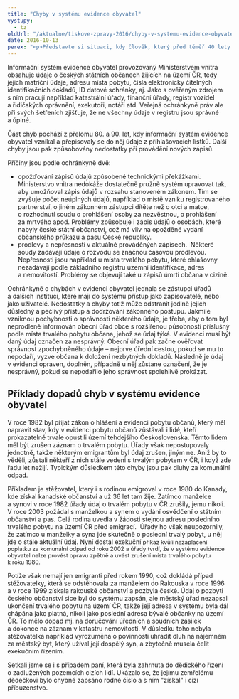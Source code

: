 ```yaml
---
title: "Chyby v systému evidence obyvatel"
vystupy:
  - tz
oldUrl: "/aktualne/tiskove-zpravy-2016/chyby-v-systemu-evidence-obyvatel"
date: 2016-10-13
perex: "<p>Představte si situaci, kdy člověk, který před téměř 40 lety emigroval z České republiky a nežije zde, dostane exekuční příkaz kvůli údajnému dluhu za svoz komunálního odpadu v místě, kde žil před emigrací. I takhle mohou vypadat důsledky chyb v informačním systému evidence obyvatel.</p>"
---
```


<!-- imported from the old website -->

<p>Informační systém evidence obyvatel provozovaný Ministerstvem vnitra obsahuje údaje o českých státních občanech žijících na území ČR, tedy jejich matriční údaje, adresu místa pobytu, čísla elektronicky čitelných identifikačních dokladů, ID datové schránky, aj. Jako s ověřeným zdrojem s ním pracují například katastrální úřady, finanční úřady, registr vozidel a řidičských oprávnění, exekutoři, notáři atd. Veřejná ochránkyně práv ale při svých šetřeních zjišťuje, že ne všechny údaje v registru jsou správné a úplné. </p> <p>Část chyb pochází z přelomu 80. a 90. let, kdy informační systém evidence obyvatel vznikal a přepisovaly se do něj údaje z přihlašovacích lístků. Další chyby jsou pak způsobovány nedostatky při provádění nových zápisů. </p> <p>Příčiny jsou podle ochránkyně dvě:</p><ul><li>opožďování zápisů údajů způsobené technickými překážkami. Ministerstvo vnitra nedokáže dostatečně pružně systém upravovat tak, aby umožňoval zápis údajů v rozsahu stanoveném zákonem. Tím se zvyšuje počet neúplných údajů, například o místě vzniku registrovaného partnerství, o jiném zákonném zástupci dítěte než o otci a matce, o rozhodnutí soudu o prohlášení osoby za nezvěstnou, o prohlášení za mrtvého apod. Problémy způsobuje i zápis údajů o osobách, které nabyly české státní občanství, což má vliv na opožděné vydání občanského průkazu a pasu České republiky.</li><li>prodlevy a nepřesnosti v aktuálně prováděných zápisech.  Některé soudy zadávají údaje o rozvodu se značnou časovou prodlevou. Nepřesnosti jsou například u místa trvalého pobytu, které ohlašovny nezadávají podle základního registru územní identifikace, adres a nemovitostí. Problémy se objevují také u zápisů úmrtí občana v cizině.</li></ul><p></p> <p>Ochránkyně o chybách v evidenci obyvatel jednala se zástupci úřadů a dalších institucí, které mají do systému přístup jako zapisovatelé, nebo jako uživatelé. Nedostatky a chyby totiž může odstranit jedině jejich důsledný a pečlivý přístup a dodržování zákonného postupu. Jakmile vzniknou pochybnosti o správnosti některého údaje, je třeba, aby o tom byl neprodleně informován obecní úřad obce s rozšířenou působností příslušný podle místa trvalého pobytu občana, jehož se údaj týká. V evidenci musí být daný údaj označen za nesprávný. Obecní úřad pak začne ověřovat správnost zpochybněného údaje – nejprve úřední cestou, pokud se mu to nepodaří, vyzve občana k doložení nezbytných dokladů. Následně je údaj v evidenci opraven, doplněn, případně u něj zůstane označení, že je nesprávný, pokud se nepodařilo jeho správnost spolehlivě prokázat.</p> <h2>Příklady dopadů chyb v systému evidence obyvatel</h2> <p>V roce 1982 byl přijat zákon o hlášení a evidenci pobytu občanů, který měl napravit stav, kdy v evidenci pobytu občanů zůstávali i lidé, kteří prokazatelně trvale opustili území tehdejšího Československa. Těmto lidem měl být zrušen záznam o trvalém pobytu. Úřady však nepostupovaly jednotně, takže některým emigrantům byl údaj zrušen, jiným ne. Aniž by to věděli, zůstali někteří z nich stále vedeni s trvalým pobytem v ČR, i když zde řadu let nežijí. Typickým důsledkem této chyby jsou pak dluhy za komunální odpad. </p> <p>Příkladem je stěžovatel, který i s rodinou emigroval v roce 1980 do Kanady, kde získal kanadské občanství a už 36 let tam žije. Zatímco manželce a synovi v roce 1982 úřady údaj o trvalém pobytu v ČR zrušily, jemu nikoli. V roce 2003 požádal s manželkou a synem o vydání osvědčení o státním občanství a pas. Celá rodina uvedla v žádosti stejnou adresu posledního trvalého pobytu na území ČR před emigrací.  Úřady ho však neupozornily, že zatímco u manželky a syna jde skutečně o poslední trvalý pobyt, u něj jde o stále aktuální údaj. Nyní dostal exekuční <span style="font-size: 12.8px;">příkaz kvůli nezaplacení poplatku za komunální odpad od roku 2002 a úřady tvrdí, že v systému evidence obyvatel nelze provést opravu zpětně a uvést zrušení místa trvalého pobytu k roku 1980.</span></p><p> Potíže však nemají jen emigranti před rokem 1990, což dokládá případ stěžovatelky, která se odstěhovala za manželem do Rakouska v roce 1996 a v roce 1999 získala rakouské občanství a pozbyla české. Údaj o pozbytí českého občanství sice byl do systému zapsán, ale městský úřad nezapsal ukončení trvalého pobytu na území ČR, takže její adresa v systému byla dál chápána jako platná, nikoli jako poslední adresa bývalé občanky na území ČR. To mělo dopad mj. na doručování úředních a soudních zásilek a dokonce na záznam v katastru nemovitostí. V důsledku toho nebyla stěžovatelka například vyrozuměna o povinnosti uhradit dluh na nájemném za městský byt, který užíval její dospělý syn, a zbytečně musela čelit exekučním řízením.</p><p>Setkali jsme se i s případem paní, která byla zahrnuta do dědického řízení o zadlužených pozemcích cizích lidí. Ukázalo se, že jejímu zemřelému dědečkovi bylo chybně zapsáno rodné číslo a s ním &quot;získal&quot; i cizí příbuzenstvo.</p>
